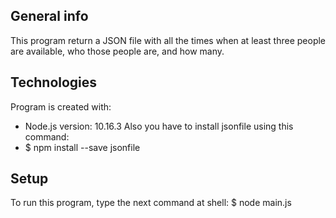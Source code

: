 ## General info
This program return a JSON file with all the times when at least three people 
are available, who those people are, and how many.

## Technologies
Program is created with:
* Node.js version: 10.16.3
Also you have to install jsonfile using this command:
* $ npm install --save jsonfile

## Setup
To run this program, type the next command at shell:
$ node main.js
